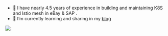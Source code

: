 

- 🔭  I have nearly 4.5 years of experience in building and maintaining K8S and Istio mesh in eBay & SAP .
- 🌱 I’m currently learning and sharing in my [blog](https://github.com/haitwang-cloud/blog)

![](https://github.com/haitwang-cloud/haitwang-cloud/tree/master/profile-summary-card-output#calm)

